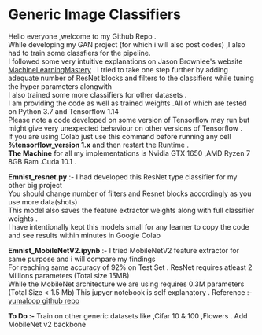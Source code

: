 # Generic Image Classifiers 
Hello everyone ,welcome to my Github Repo . <br/>
While developing my GAN project (for which i will also post codes) ,I also had to train some classfiers for the pipeline. <br/>
I followed some very intuitive explanations on Jason Brownlee's website [MachineLearningMastery](https://machinelearningmastery.com/) .
I tried to take one step further by adding adequate number of ResNet blocks and filters to the classifiers while tuning the hyper parameters alongwith <br/>
I also trained some more classifiers for other datasets .<br/>
I am providing the code as well as trained weights .All of which are tested on Python 3.7 and Tensorflow 1.14 <br/>
Please note a code developed on some version of Tensorflow may run but might give very unexpected behaviour on other versions of Tensorflow .<br/>
If you are using Colab just use this command before running any cell **%tensorflow_version 1.x** and then restart the Runtime .<br/>
**The Machine** for all my implementations is Nvidia GTX 1650 ,AMD Ryzen 7 8GB Ram .Cuda 10.1 .<br/>

**Emnist_resnet.py** :- I had developed this ResNet type classifier for my other big project <br/>
You should change number of filters and Resnet blocks accordingly as you use more data(shots) <br/>
This model also saves the feature extractor weights along with full classifier weights .      <br/>
I have intentionally kept this models small for any learner to copy the code and see results within minutes in Google Colab <br/>

**Emnist_MobileNetV2.ipynb** :- I tried MobileNetV2 feature extractor for same purpose and i will compare my findings </br>
For reaching same accuracy of 92% on Test Set . ResNet requires atleast 2 Millions parameters (Total size 15MB) </br>
While the MobileNet architecture we are using requires 0.3M parameters (Total Size < 1.5 Mb)
This jupyer notebook is self explanatory .
Reference :- [yumaloop github repo](https://github.com/yumaloop/mobilenetV2-cifar)

**To Do :-** Train on other generic datasets like ,Cifar 10 & 100 ,Flowers . Add MobileNet v2 backbone
